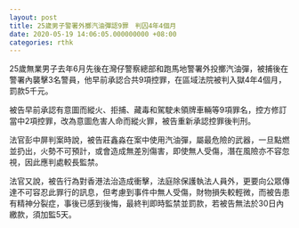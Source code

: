 ```yaml
---
layout: post
title: 25歲男子警署外擲汽油彈認9罪　判囚4年4個月
date: 2020-05-19 14:06:05.000000000 +08:00
categories: rthk
---
```


25歲無業男子去年6月先後在灣仔警察總部和跑馬地警署外投擲汽油彈，被捕後在警署內襲擊3名警員，他早前承認合共9項控罪，在區域法院被判入獄4年4個月，罰款5千元。

被告早前承認有意圖而縱火、拒捕、藏毒和駕駛未領牌車輛等9項罪名，控方修訂當中2項控罪，改為意圖危害人命而縱火罪，被告重新承認控罪後判刑。

法官彭中屏判案時說，被告莊鑫淼在案中使用汽油彈，屬最危險的武器，一旦點燃並扔出，火勢不可預計，或會造成無差別傷害，即使無人受傷，潛在風險亦不容忽視，因此應判處較長監禁。

法官又說，被告行為對香港法治造成衝擊，法庭除保護執法人員外，更要向公眾傳達不可容忍此罪行的訊息，但考慮到事件中無人受傷，財物損失較輕微，而被告患有精神分裂症，事後已感到後悔，最終判即時監禁並罰款，若被告無法於30日內繳款，須加監5天。
